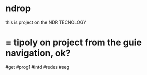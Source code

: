 # ndrop
this is project on the NDR TECNOLOGY

# = tipoly on project from the guie navigation, ok?
#get
#prog1
#intd
#redes
#seg
